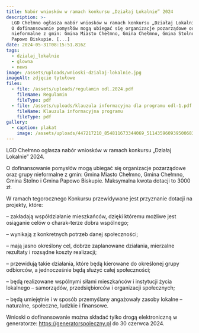 ```yaml
---
title: Nabór wniosków w ramach konkursu „Działaj Lokalnie” 2024
description: >-
  LGD Chełmno ogłasza nabór wniosków w ramach konkursu „Działaj Lokalnie” 2024. 
  O dofinansowanie pomysłów mogą ubiegać się organizacje pozarządowe oraz grupy
  nieformalne z gmin: Gmina Miasto Chełmno, Gmina Chełmno, Gmina Stolno i Gmina
  Papowo Biskupie. [...]
date: 2024-05-31T08:15:51.816Z
tags:
  - dzialaj_lokalnie
  - glowna
  - news
image: /assets/uploads/wnioski-dzialaj-lokalnie.jpg
imageAlt: zdjęcie tytułowe
files:
  - file: /assets/uploads/regulamin odl.2024.pdf
    fileName: Regulamin
    fileType: pdf
  - file: /assets/uploads/klauzula informacyjna dla programu odl-1.pdf
    fileName: Klauzula informacyjna programu
    fileType: pdf
gallery:
  - caption: plakat
    image: /assets/uploads/447217210_854811673344069_5114359609395006836_n.jpg
---
```

LGD Chełmno ogłasza nabór wniosków w ramach konkursu „Działaj Lokalnie” 2024. 

O dofinansowanie pomysłów mogą ubiegać się organizacje pozarządowe oraz grupy nieformalne z gmin: Gmina Miasto Chełmno, Gmina Chełmno, Gmina Stolno i Gmina Papowo Biskupie. Maksymalna kwota dotacji to 3000 zł.

W ramach tegorocznego Konkursu przewidywane jest przyznanie dotacji na projekty, które:

– zakładają współdziałanie mieszkańców, dzięki któremu możliwe jest osiąganie celów o charak-terze dobra wspólnego;

– wynikają z konkretnych potrzeb danej społeczności;

– mają jasno określony cel, dobrze zaplanowane działania, mierzalne rezultaty i rozsądne koszty realizacji;

– przewidują takie działania, które będą kierowane do określonej grupy odbiorców, a jednocześnie będą służyć całej społeczności;

– będą realizowane wspólnymi siłami mieszkańców i instytucji życia lokalnego – samorządów, przedsiębiorców i organizacji społecznych;

– będą umiejętnie i w sposób przemyślany angażowały zasoby lokalne – naturalne, społeczne, ludzkie i finansowe.

Wnioski o dofinansowanie można składać tylko drogą elektroniczną w generatorze: <https://generatorspoleczny.pl>  do 30 czerwca 2024.
